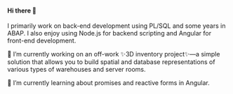 #### Hi there 👋

I primarily work on back-end development using PL/SQL and some years in ABAP. I also enjoy using Node.js for backend scripting and Angular for front-end development.

🔭 I’m currently working on an off-work ✨3D inventory project✨—a simple solution that allows you to build spatial and database representations of various types of warehouses and server rooms.

🌱 I’m currently learning about promises and reactive forms in Angular.

<!--
**karol-preiskorn/karol-preiskorn** is a ✨ _special_ ✨ repository because its `README.md` (this file) appears on your GitHub profile.

Here are some ideas to get you started:

- 🔭 I’m currently working on ...
- 🌱 I’m currently learning ...
- 👯 I’m looking to collaborate on ...
- 🤔 I’m looking for help with ...
- 💬 Ask me about ...
- 📫 How to reach me: ...
- 😄 Pronouns: ...
- ⚡ Fun fact: ...
-->

